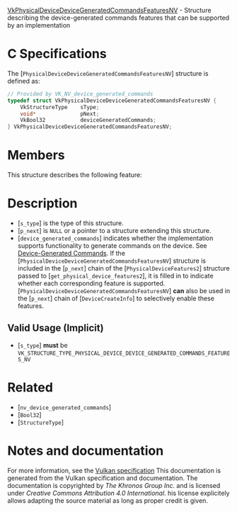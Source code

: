 [VkPhysicalDeviceDeviceGeneratedCommandsFeaturesNV](https://www.khronos.org/registry/vulkan/specs/1.3-extensions/man/html/VkPhysicalDeviceDeviceGeneratedCommandsFeaturesNV.html) - Structure describing the device-generated commands features that can be supported by an implementation

# C Specifications
The [`PhysicalDeviceDeviceGeneratedCommandsFeaturesNV`] structure is
defined as:
```c
// Provided by VK_NV_device_generated_commands
typedef struct VkPhysicalDeviceDeviceGeneratedCommandsFeaturesNV {
    VkStructureType    sType;
    void*              pNext;
    VkBool32           deviceGeneratedCommands;
} VkPhysicalDeviceDeviceGeneratedCommandsFeaturesNV;
```

# Members
This structure describes the following feature:

# Description
- [`s_type`] is the type of this structure.
- [`p_next`] is `NULL` or a pointer to a structure extending this structure.
- [`device_generated_commands`] indicates whether the implementation supports functionality to generate commands on the device. See [Device-Generated Commands](https://www.khronos.org/registry/vulkan/specs/1.3-extensions/html/vkspec.html#device-generated-commands).
If the [`PhysicalDeviceDeviceGeneratedCommandsFeaturesNV`] structure is included in the [`p_next`] chain of the
[`PhysicalDeviceFeatures2`] structure passed to
[`get_physical_device_features2`], it is filled in to indicate whether each
corresponding feature is supported.
[`PhysicalDeviceDeviceGeneratedCommandsFeaturesNV`] **can**  also be used in the [`p_next`] chain of
[`DeviceCreateInfo`] to selectively enable these features.
## Valid Usage (Implicit)
-  [`s_type`] **must**  be `VK_STRUCTURE_TYPE_PHYSICAL_DEVICE_DEVICE_GENERATED_COMMANDS_FEATURES_NV`

# Related
- [`nv_device_generated_commands`]
- [`Bool32`]
- [`StructureType`]

# Notes and documentation
For more information, see the [Vulkan specification](https://www.khronos.org/registry/vulkan/specs/1.3-extensions/html/vkspec.html)
This documentation is generated from the Vulkan specification and documentation.
The documentation is copyrighted by *The Khronos Group Inc.* and is licensed under *Creative Commons Attribution 4.0 International*.
his license explicitely allows adapting the source material as long as proper credit is given.
        